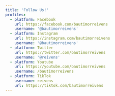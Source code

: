 ```yaml
---
title: 'Follow Us!'
profiles:
  - platform: Facebook
    url: https://facebook.com/bautimorreivens
    username: '@bautimorreivens'
  - platform: Instagram
    url: https://instagram.com/bautimorreivens
    username: '@bautimorreivens'
  - platform: Twitter
    url: https://twitter.com/bautimorreivens
    username: '@reivens'
  - platform: Youtube
    url: https://youtube.com/bautimorreivens
    username: /bautimorreivens
  - platform: TikTok
    username: reivens
    url: https://tiktok.com/bautimorreivens
---
```

